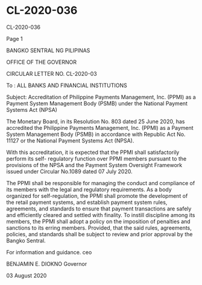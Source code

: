 # CL-2020-036

CL-2020-036

Page 1

BANGKO SENTRAL NG PILIPINAS

OFFICE OF THE GOVERNOR

CIRCULAR LETTER NO. CL-2020-03

To : ALL BANKS AND FINANCIAL INSTITUTIONS

Subject: Accreditation of Philippine Payments Management, Inc. (PPMI) as a Payment System Management Body (PSMB) under the National Payment Systems Act (NPSA)

The Monetary Board, in its Resolution No. 803 dated 25 June 2020, has accredited the Philippine Payments Management, Inc. (PPMI) as a Payment System Management Body (PSMB) in accordance with Republic Act No. 11127 or the National Payment Systems Act (NPSA).

With this accreditation, it is expected that the PPMI shall satisfactorily perform its self- regulatory function over PPMI members pursuant to the provisions of the NPSA and the Payment System Oversight Framework issued under Circular No.1089 dated 07 July 2020.

The PPMI shall be responsible for managing the conduct and compliance of its members with the legal and regulatory requirements. As a body organized for self-regulation, the PPMI shall promote the development of the retail payment systems, and establish payment system rules, agreements, and standards to ensure that payment transactions are safely and efficiently cleared and settled with finality. To instill discipline among its members, the PPMI shall adopt a policy on the imposition of penalties and sanctions to its erring members. Provided, that the said rules, agreements, policies, and standards shall be subject to review and prior approval by the Bangko Sentral.

For information and guidance. ceo

BENJAMIN E. DIOKNO Governor

03 August 2020